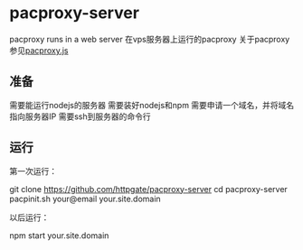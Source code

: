 # pacproxy-server
pacproxy runs in a web server 在vps服务器上运行的pacproxy
关于pacproxy参见[pacproxy.js](https://github.com/httpgate/pacproxy.js)

## 准备
需要能运行nodejs的服务器
需要装好nodejs和npm
需要申请一个域名，并将域名指向服务器IP
需要ssh到服务器的命令行

## 运行

第一次运行：

git clone https://github.com/httpgate/pacproxy-server
cd pacproxy-server
pacpinit.sh your@email your.site.domain

以后运行：

npm start your.site.domain
